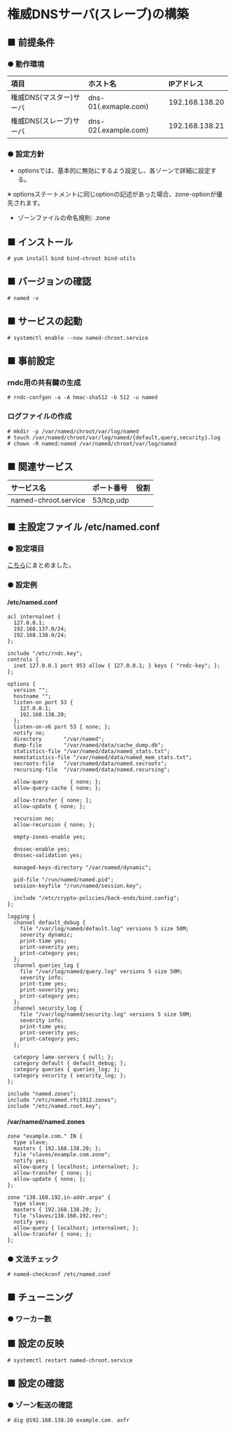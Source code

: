 # 権威DNSサーバ(スレーブ)の構築
## ■ 前提条件
### ● 動作環境
|項目|ホスト名|IPアドレス|
|:---|:---|:---|
|権威DNS(マスター)サーバ|dns-01(.exmaple.com)|192.168.138.20|
|権威DNS(スレーブ)サーバ|dns-02(.example.com)|192.168.138.21|

### ● 設定方針
- optionsでは、基本的に無効にするよう設定し、各ゾーンで詳細に設定する。

※ optionsステートメントに同じoptionの記述があった場合、zone-optionが優先されます。
- ゾーンファイルの命名規則: <domain>.zone

## ■ インストール
```
# yum install bind bind-chroot bind-utils
```
  
## ■ バージョンの確認
```
# named -v
```
  
## ■ サービスの起動
```
# systemctl enable --now named-chroot.service
```
  
## ■ 事前設定
### rndc用の共有鍵の生成
```
# rndc-confgen -a -A hmac-sha512 -b 512 -u named
```

### ログファイルの作成
```
# mkdir -p /var/named/chroot/var/log/named
# touch /var/named/chroot/var/log/named/{default,query,security}.log
# chown -R named:named /var/named/chroot/var/log/named
```

## ■ 関連サービス
|サービス名|ポート番号|役割|
|:---|:---|:---|
|named-chroot.service|53/tcp,udp||

## ■ 主設定ファイル /etc/named.conf
### ● 設定項目
[こちら]()にまとめました。

### ● 設定例
#### /etc/named.conf
```
acl internalnet {
  127.0.0.1;
  192.168.137.0/24;
  192.168.138.0/24;
};

include "/etc/rndc.key";
controls {
  inet 127.0.0.1 port 953 allow { 127.0.0.1; } keys { "rndc-key"; };
};

options {
  version "";
  hostname "";
  listen-on port 53 {
    127.0.0.1;
    192.168.138.20;
  };
  listen-on-v6 port 53 { none; };
  notify no;
  directory       "/var/named";
  dump-file       "/var/named/data/cache_dump.db";
  statistics-file "/var/named/data/named_stats.txt";
  memstatistics-file "/var/named/data/named_mem_stats.txt";
  secroots-file   "/var/named/data/named.secroots";
  recursing-file  "/var/named/data/named.recursing";
  
  allow-query       { none; };
  allow-query-cache { none; };
  
  allow-transfer { none; };
  allow-update { none; };
  
  recursion no;
  allow-recursion { none; };
  
  empty-zones-enable yes;
  
  dnssec-enable yes;
  dnssec-validation yes;
  
  managed-keys-directory "/var/named/dynamic";

  pid-file "/run/named/named.pid";
  session-keyfile "/run/named/session.key";

  include "/etc/crypto-policies/back-ends/bind.config";
};

logging {
  channel default_debug {
    file "/var/log/named/default.log" versions 5 size 50M;
    severity dynamic;
    print-time yes;
    print-severity yes;
    print-category yes;
  };
  channel queries_log {
    file "/var/log/named/query.log" versions 5 size 50M;
    severity info;
    print-time yes;
    print-severity yes;
    print-category yes;
  };
  channel security_log {
    file "/var/log/named/security.log" versions 5 size 50M;
    severity info;
    print-time yes;
    print-severity yes;
    print-category yes;
  };
  
  category lame-servers { null; };
  category default { default_debug; };
  category queries { queries_log; };
  category security { security_log; };
};

include "named.zones";
include "/etc/named.rfc1912.zones";
include "/etc/named.root.key";
```

#### /var/named/named.zones
```
zone "example.com." IN {
  type slave;
  masters { 192.168.138.20; };
  file "slaves/example.com.zone";
  notify yes;
  allow-query { localhost; internalnet; };
  allow-transfer { none; };
  allow-update { none; };
};

zone "138.168.192.in-addr.arpa" {
  type slave;
  masters { 192.168.138.20; };
  file "slaves/138.168.192.rev";
  notify yes;
  allow-query { localhost; internalnet; };
  allow-transfer { none; };
};
```

### ● 文法チェック
```
# named-checkconf /etc/named.conf
```

## ■ チューニング
### ● ワーカー数

## ■ 設定の反映
```
# systemctl restart named-chroot.service
```

## ■ 設定の確認
### ● ゾーン転送の確認
```
# dig @192.168.138.20 example.com. axfr
```
